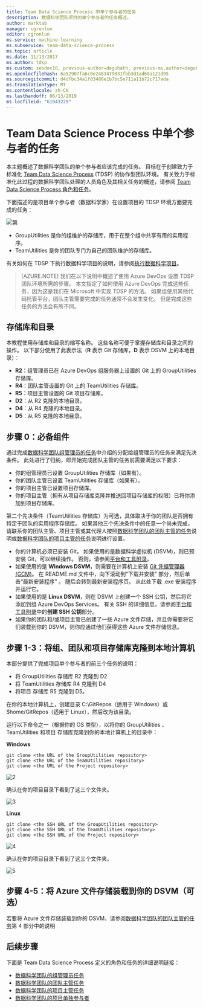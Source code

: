```yaml
---
title: Team Data Science Process 中单个参与者的任务
description: 数据科学团队项目的单个参与者的任务概述。
author: marktab
manager: cgronlun
editor: cgronlun
ms.service: machine-learning
ms.subservice: team-data-science-process
ms.topic: article
ms.date: 11/13/2017
ms.author: tdsp
ms.custom: seodec18, previous-author=deguhath, previous-ms.author=deguhath
ms.openlocfilehash: 6a52907fa6c0e2483479031fbb3d1ad68a121d95
ms.sourcegitcommit: d4dfbc34a1f03488e1b7bc5e711a11b72c717ada
ms.translationtype: MT
ms.contentlocale: zh-CN
ms.lasthandoff: 06/13/2019
ms.locfileid: "61043229"
---
```

# <a name="tasks-for-an-individual-contributor-in-the-team-data-science-process"></a>Team Data Science Process 中单个参与者的任务

本主题概述了数据科学团队的单个参与者应该完成的任务。 目标在于创建致力于标准化 [Team Data Science Process](overview.md) (TDSP) 的协作型团队环境。 有关致力于标准化此过程的数据科学团队处理的人员角色及其相关任务的概述，请参阅 [Team Data Science Process 角色和任务](roles-tasks.md)。

下面描述的是项目单个参与者（数据科学家）在设置项目的 TDSP 环境方面要完成的任务： 

![第](./media/project-ic-tasks/project-ic-1-tdsp-data-scientist.png)

- GroupUtilities  是你的组维护的存储库，用于在整个组中共享有用的实用程序。 
- TeamUtilities  是你的团队专门为自己的团队维护的存储库。 

有关如何在 TDSP 下执行数据科学项目的说明，请参阅[执行数据科学项目](project-execution.md)。 

>[AZURE.NOTE] 我们在以下说明中概述了使用 Azure DevOps 设置 TDSP 团队环境所需的步骤。 本文指定了如何使用 Azure DevOps 完成这些任务，因为这是我们在 Microsoft 中实现 TDSP 的方法。 如果组使用其他代码托管平台，团队主管需要完成的任务通常不会发生变化。 但是完成这些任务的方法会有所不同。


## <a name="repositories-and-directories"></a>存储库和目录

本教程使用存储库和目录的缩写名称。 这些名称可便于掌握存储库和目录之间的操作。 以下部分使用了此表示法（**R** 表示 Git 存储库，**D** 表示 DSVM 上的本地目录）：

- **R2**：组管理员已在 Azure DevOps 组服务器上设置的 Git 上的 GroupUtilities 存储库。
- **R4**：团队主管设置的 Git 上的 TeamUtilities 存储库。
- **R5**：项目主管设置的 Git 项目存储库。
- **D2**：从 R2 克隆的本地目录。
- **D4**：从 R4 克隆的本地目录。
- **D5**：从 R5 克隆的本地目录。


## <a name="step-0-prerequisites"></a>步骤 0：必备组件

通过完成[数据科学团队组管理员的任务](group-manager-tasks.md)中介绍的分配给组管理员的任务来满足先决条件。 此处进行了归纳，即开始完成团队主管的任务前需要满足以下要求： 
- 你的组管理员已设置 GroupUtilities  存储库（如果有）。 
- 你的团队主管已设置 TeamUtilities  存储库（如果有）。
- 你的项目主管已设置项目存储库。 
- 你的项目主管（拥有从项目存储库克隆并推送回项目存储库的权限）已将你添加到项目存储库。

第二个先决条件（TeamUtilities  存储库）为可选，具体取决于你的团队是否拥有特定于团队的实用程序存储库。 如果其他三个先决条件中的任意一个尚未完成，请联系你的团队主管、项目主管或其代理人按照[数据科学团队的团队主管的任务](team-lead-tasks.md)说明或[数据科学团队的项目主管的任务](project-lead-tasks.md)说明进行设置。

- 你的计算机必须已安装 Git。 如果使用的是数据科学虚拟机 (DSVM)，则已预安装 Git，可以继续操作。 否则，请参阅[平台和工具附录](platforms-and-tools.md#appendix)。  
- 如果使用的是 **Windows DSVM**，则需要在计算机上安装 [Git 凭据管理器 (GCM)](https://github.com/Microsoft/Git-Credential-Manager-for-Windows)。 在 README.md 文件中，向下滚动到“下载并安装”  部分，然后单击“最新安装程序”  。 随后会转到最新安装程序页。 从此处下载 .exe 安装程序并运行它。 
- 如果使用的是 **Linux DSVM**，则在 DSVM 上创建一个 SSH 公钥，然后将它添加到组 Azure DevOps Services。 有关 SSH 的详细信息，请参阅[平台和工具附录](platforms-and-tools.md#appendix)中的**创建 SSH 公钥**部分。 
- 如果你的团队和/或项目主管已创建了一些 Azure 文件存储，并且你需要将它们装载到你的 DSVM，则你应通过他们获得这些 Azure 文件存储信息。 

## <a name="step-1-3-clone-group-team-and-project-repositories-to-local-machine"></a>步骤 1-3：将组、团队和项目存储库克隆到本地计算机

本部分提供了完成项目单个参与者的前三个任务的说明： 

- 将 GroupUtilities  存储库 R2 克隆到 D2
- 将 TeamUtilities  存储库 R4 克隆到 D4 
- 将项目  存储库 R5 克隆到 D5。

在你的本地计算机上，创建目录 C:\GitRepos（适用于 Windows）或 $home/GitRepos（适用于 Linux），然后改为该目录。 

运行以下命令之一（根据你的 OS 类型），以将你的 GroupUtilities  、TeamUtilities  和项目  存储库克隆到你的本地计算机上的目录中： 

**Windows**
    
    git clone <the URL of the GroupUtilities repository>
    git clone <the URL of the TeamUtilities repository>
    git clone <the URL of the Project repository>
    
![2](./media/project-ic-tasks/project-ic-2-clone-three-repo-to-ic.png)

确认在你的项目目录下看到了这三个文件夹。

![3](./media/project-ic-tasks/project-ic-3-three-repo-cloned-to-ic.png)

**Linux**
    
    git clone <the SSH URL of the GroupUtilities repository>
    git clone <the SSH URL of the TeamUtilities repository>
    git clone <the SSH URL of the Project repository>

![4](./media/project-ic-tasks/project-ic-4-clone-three-repo-to_ic-linux.png)

确认在你的项目目录下看到了这三个文件夹。

![5](./media/project-ic-tasks/project-ic-5-three-repo-cloned-to-ic-linux.png)

## <a name="step-4-5-mount-azure-file-storage-to-your-dsvm-optional"></a>步骤 4-5：将 Azure 文件存储装载到你的 DSVM（可选）

若要将 Azure 文件存储装载到你的 DSVM，请参阅[数据科学团队的团队主管的任务](team-lead-tasks.md)第 4 部分中的说明

## <a name="next-steps"></a>后续步骤

下面是 Team Data Science Process 定义的角色和任务的详细说明链接：

- [数据科学团队的组管理员任务](group-manager-tasks.md)
- [数据科学团队的团队主管任务](team-lead-tasks.md)
- [数据科学团队的项目主管任务](project-lead-tasks.md)
- [数据科学团队的项目单独参与者](project-ic-tasks.md)

